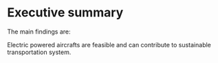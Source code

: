 # Executive summary

The main findings are:
  
  Electric powered aircrafts are feasible and can contribute to sustainable transportation system.
  
  